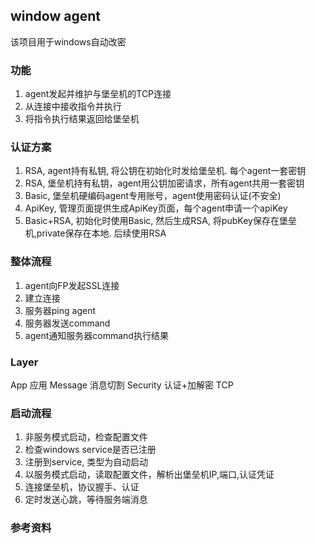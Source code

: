 ## window agent
该项目用于windows自动改密

### 功能
1. agent发起并维护与堡垒机的TCP连接
2. 从连接中接收指令并执行
3. 将指令执行结果返回给堡垒机

### 认证方案
1. RSA, agent持有私钥, 将公钥在初始化时发给堡垒机. 每个agent一套密钥
2. RSA, 堡垒机持有私钥，agent用公钥加密请求，所有agent共用一套密钥
3. Basic, 堡垒机硬编码agent专用账号，agent使用密码认证(不安全)
4. ApiKey, 管理页面提供生成ApiKey页面，每个agent申请一个apiKey
5. Basic+RSA, 初始化时使用Basic, 然后生成RSA, 将pubKey保存在堡垒机,private保存在本地. 后续使用RSA

### 整体流程
1. agent向FP发起SSL连接
2. 建立连接
3. 服务器ping agent
4. 服务器发送command
5. agent通知服务器command执行结果

### Layer
App      应用
Message  消息切割
Security 认证+加解密
TCP      


### 启动流程
1. 非服务模式启动，检查配置文件
2. 检查windows service是否已注册
3. 注册到service, 类型为自动启动
4. 以服务模式启动，读取配置文件，解析出堡垒机IP,端口,认证凭证
5. 连接堡垒机，协议握手、认证
6. 定时发送心跳，等待服务端消息

### 参考资料
